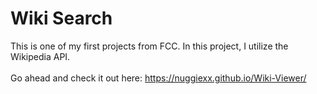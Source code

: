 # Wiki Search
This is one of my first projects from FCC. In this project, I utilize the Wikipedia API.<br><br>
Go ahead and check it out here: https://nuggiexx.github.io/Wiki-Viewer/ 
